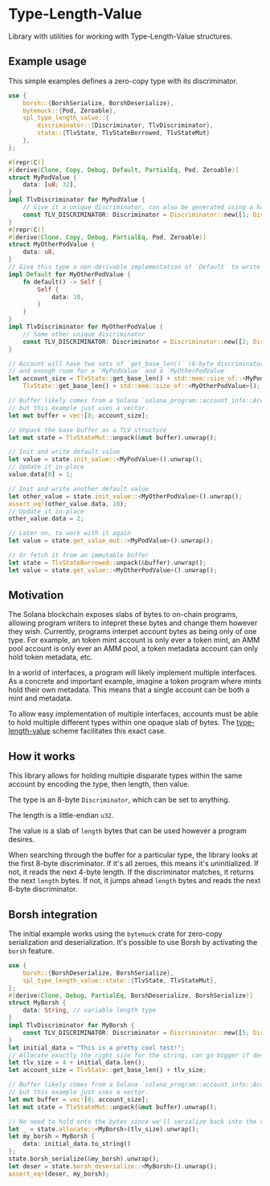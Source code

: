 # Type-Length-Value

Library with utilities for working with Type-Length-Value structures.

## Example usage

This simple examples defines a zero-copy type with its discriminator.

```rust
use {
    borsh::{BorshSerialize, BorshDeserialize},
    bytemuck::{Pod, Zeroable},
    spl_type_length_value::{
        discriminator::{Discriminator, TlvDiscriminator},
        state::{TlvState, TlvStateBorrowed, TlvStateMut}
    },
};

#[repr(C)]
#[derive(Clone, Copy, Debug, Default, PartialEq, Pod, Zeroable)]
struct MyPodValue {
    data: [u8; 32],
}
impl TlvDiscriminator for MyPodValue {
    // Give it a unique discriminator, can also be generated using a hash function
    const TLV_DISCRIMINATOR: Discriminator = Discriminator::new([1; Discriminator::LENGTH]);
}
#[repr(C)]
#[derive(Clone, Copy, Debug, PartialEq, Pod, Zeroable)]
struct MyOtherPodValue {
    data: u8,
}
// Give this type a non-derivable implementation of `Default` to write some data
impl Default for MyOtherPodValue {
    fn default() -> Self {
        Self {
            data: 10,
        }
    }
}
impl TlvDiscriminator for MyOtherPodValue {
    // Some other unique discriminator
    const TLV_DISCRIMINATOR: Discriminator = Discriminator::new([2; Discriminator::LENGTH]);
}

// Account will have two sets of `get_base_len()` (8-byte discriminator and 4-byte length),
// and enough room for a `MyPodValue` and a `MyOtherPodValue`
let account_size = TlvState::get_base_len() + std::mem::size_of::<MyPodValue>() + \
    TlvState::get_base_len() + std::mem::size_of::<MyOtherPodValue>();

// Buffer likely comes from a Solana `solana_program::account_info::AccountInfo`,
// but this example just uses a vector.
let mut buffer = vec![0; account_size];

// Unpack the base buffer as a TLV structure
let mut state = TlvStateMut::unpack(&mut buffer).unwrap();

// Init and write default value
let value = state.init_value::<MyPodValue>().unwrap();
// Update it in-place
value.data[0] = 1;

// Init and write another default value
let other_value = state.init_value::<MyOtherPodValue>().unwrap();
assert_eq!(other_value.data, 10);
// Update it in-place
other_value.data = 2;

// Later on, to work with it again
let value = state.get_value_mut::<MyPodValue>().unwrap();

// Or fetch it from an immutable buffer
let state = TlvStateBorrowed::unpack(&buffer).unwrap();
let value = state.get_value::<MyOtherPodValue>().unwrap();
```

## Motivation

The Solana blockchain exposes slabs of bytes to on-chain programs, allowing program
writers to intepret these bytes and change them however they wish. Currently,
programs interpet account bytes as being only of one type. For example, an token
mint account is only ever a token mint, an AMM pool account is only ever an AMM pool,
a token metadata account can only hold token metadata, etc.

In a world of interfaces, a program will likely implement multiple interfaces.
As a concrete and important example, imagine a token program where mints hold
their own metadata. This means that a single account can be both a mint and
metadata.

To allow easy implementation of multiple interfaces, accounts must be able to
hold multiple different types within one opaque slab of bytes. The
[type-length-value](https://en.wikipedia.org/wiki/Type%E2%80%93length%E2%80%93value)
scheme facilitates this exact case.

## How it works

This library allows for holding multiple disparate types within the same account
by encoding the type, then length, then value.

The type is an 8-byte `Discriminator`, which can be set to anything.

The length is a little-endian `u32`.

The value is a slab of `length` bytes that can be used however a program desires.

When searching through the buffer for a particular type, the library looks at
the first 8-byte discriminator. If it's all zeroes, this means it's uninitialized.
If not, it reads the next 4-byte length. If the discriminator matches, it returns
the next `length` bytes. If not, it jumps ahead `length` bytes and reads the
next 8-byte discriminator.

## Borsh integration

The initial example works using the `bytemuck` crate for zero-copy serialization
and deserialization. It's possible to use Borsh by activating the `borsh` feature.

```rust
use {
    borsh::{BorshDeserialize, BorshSerialize},
    spl_type_length_value::state::{TlvState, TlvStateMut},
};
#[derive(Clone, Debug, PartialEq, BorshDeserialize, BorshSerialize)]
struct MyBorsh {
    data: String, // variable length type
}
impl TlvDiscriminator for MyBorsh {
    const TLV_DISCRIMINATOR: Discriminator = Discriminator::new([5; Discriminator::LENGTH]);
}
let initial_data = "This is a pretty cool test!";
// Allocate exactly the right size for the string, can go bigger if desired
let tlv_size = 4 + initial_data.len();
let account_size = TlvState::get_base_len() + tlv_size;

// Buffer likely comes from a Solana `solana_program::account_info::AccountInfo`,
// but this example just uses a vector.
let mut buffer = vec![0; account_size];
let mut state = TlvStateMut::unpack(&mut buffer).unwrap();

// No need to hold onto the bytes since we'll serialize back into the right place
let _ = state.allocate::<MyBorsh>(tlv_size).unwrap();
let my_borsh = MyBorsh {
    data: initial_data.to_string()
};
state.borsh_serialize(&my_borsh).unwrap();
let deser = state.borsh_deserialize::<MyBorsh>().unwrap();
assert_eq!(deser, my_borsh);
```

